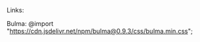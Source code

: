 Links:

Bulma: @import "https://cdn.jsdelivr.net/npm/bulma@0.9.3/css/bulma.min.css";

<div class="modal" style="display: block; color: white;">
  <div class="modal-background">
    <div class="modal-content">
      <div id="modal"></div>
    </div>
  </div>